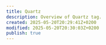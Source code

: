 ```yaml
---
title: Quartz
description: Overview of Quartz tag.
created: 2025-05-20T20:29:41Z+0200
modified: 2025-05-20T20:30:03Z+0200
publish: true
---
```

